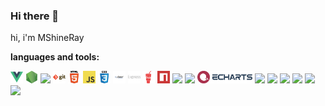 ### Hi there 👋

<!--
**MShineRay/MShineRay** is a ✨ _special_ ✨ repository because its `README.md` (this file) appears on your GitHub profile.

Here are some ideas to get you started:

- 🔭 I’m currently working on ...
- 🌱 I’m currently learning ...
- 👯 I’m looking to collaborate on ...
- 🤔 I’m looking for help with ...
- 💬 Ask me about ...
- 📫 How to reach me: ...
- 😄 Pronouns: ...
- ⚡ Fun fact: ...
-->
hi, i'm MShineRay

**languages and tools:**  

<code><img height="20" src="https://raw.githubusercontent.com/github/explore/80688e429a7d4ef2fca1e82350fe8e3517d3494d/topics/vue/vue.png"></code>
<code><img height="20" src="https://raw.githubusercontent.com/github/explore/80688e429a7d4ef2fca1e82350fe8e3517d3494d/topics/nodejs/nodejs.png"></code>
<code><img height="20" src="https://camo.githubusercontent.com/2e1efd50b61f26c56e82929d735dce115937350e280abac98641c79d765da27c/68747470733a2f2f766974656a732e6465762f6c6f676f2e737667"></code>
<code><img height="20" src="https://raw.githubusercontent.com/github/explore/80688e429a7d4ef2fca1e82350fe8e3517d3494d/topics/git/git.png"></code>
<code><img height="20" src="https://raw.githubusercontent.com/github/explore/80688e429a7d4ef2fca1e82350fe8e3517d3494d/topics/html/html.png"></code>
<code><img height="20" src="https://raw.githubusercontent.com/github/explore/80688e429a7d4ef2fca1e82350fe8e3517d3494d/topics/javascript/javascript.png"></code>
<code><img height="20" src="https://raw.githubusercontent.com/github/explore/80688e429a7d4ef2fca1e82350fe8e3517d3494d/topics/css/css.png"></code>
<code><img height="20" src="https://raw.githubusercontent.com/github/explore/80688e429a7d4ef2fca1e82350fe8e3517d3494d/topics/jquery/jquery.png"></code>
<code><img height="20" src="https://raw.githubusercontent.com/github/explore/80688e429a7d4ef2fca1e82350fe8e3517d3494d/topics/express/express.png"></code>
<code><img height="20" src="https://raw.githubusercontent.com/github/explore/80688e429a7d4ef2fca1e82350fe8e3517d3494d/topics/gulp/gulp.png"></code>
<code><img height="20" src="https://raw.githubusercontent.com/github/explore/80688e429a7d4ef2fca1e82350fe8e3517d3494d/topics/npm/npm.png"></code>
<code><img height="20" src="https://camo.githubusercontent.com/66fb417bb4152304eede584506848c6cc0b437e17b55b6502a2391ac1006cfc0/68747470733a2f2f726f6c6c75706a732e6f72672f726f6c6c75702d6c6f676f2e737667"></code>
<code><img height="20" src="https://avatars.githubusercontent.com/u/2565403?s=48&v=4"></code>
<code><img height="20" src="https://github.com/apache/echarts/raw/master/asset/logo.png?raw=true"></code>
<code><img height="20" src="https://camo.githubusercontent.com/0699ca77dc1e3a7685da66430683278f10eec03f6a15f9ffaa17ebf468bf5b51/68747470733a2f2f63646e2e7261776769742e636f6d2f456c656d6546452f656c656d656e742f6465762f656c656d656e745f6c6f676f2e737667"></code>
<code><img height="20" src="https://user-images.githubusercontent.com/10731096/95823103-9ce15780-0d5f-11eb-8010-1bd1b5910d4f.png"></code>
<code><img height="20" src="https://camo.githubusercontent.com/3a3985aa7fb2d821cff54560c7fe73910852fa04890beeee34b327c2d0fe3fc5/68747470733a2f2f666173746c792e6a7364656c6976722e6e65742f6e706d2f4076616e742f6173736574732f6c6f676f2e706e67"></code>
<code><img height="20" src="https://user-images.githubusercontent.com/17680888/39081119-3057bbe2-456e-11e8-862c-646133ad4b43.png"></code>
<code><img height="20" src="https://camo.githubusercontent.com/29f9228224deb359d30a87bb4e126ab1f7dd60a3fefbb33987b4d2aabbd988a5/68747470733a2f2f756e706b672e636f6d2f70726574746965722d6c6f676f40312e302e332f696d616765732f70726574746965722d62616e6e65722d6c696768742e737667"></code>
<code><img height="20" src="https://avatars.githubusercontent.com/u/10076935?s=48&v=4"></code>

